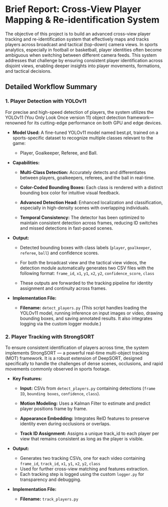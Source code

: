 # Brief Report: Cross-View Player Mapping & Re-identification System

The objective of this project is to build an advanced cross-view player tracking and re-identification system that effectively maps and tracks players across broadcast and tactical (top-down) camera views. In sports analytics, especially in football or basketball, player identities often become ambiguous when switching between different camera feeds. This system addresses that challenge by ensuring consistent player identification across disjoint views, enabling deeper insights into player movements, formations, and tactical decisions.

## Detailed Workflow Summary

### 1. Player Detection with YOLOv11

For precise and high-speed detection of players, the system utilizes the YOLOv11 (You Only Look Once version 11) object detection framework—renowned for its cutting-edge performance on both GPU and edge devices.

- **Model Used:** A fine-tuned YOLOv11 model named best.pt, trained on a sports-specific dataset to recognize multiple classes relevant to the game:
    - Player, Goalkeeper, Referee, and Ball.
- **Capabilities:**

    - **Multi-Class Detection:** Accurately detects and differentiates between players, goalkeepers, referees, and the ball in real-time.

    - **Color-Coded Bounding Boxes:** Each class is rendered with a distinct bounding box color for intuitive visual feedback.

    - **Advanced Detection Head:** Enhanced localization and classification, especially in high-density scenes with overlapping individuals.

    - **Temporal Consistency:** The detector has been optimized to maintain consistent detection across frames, reducing ID switches and missed detections in fast-paced scenes.

- **Output:**
    - Detected bounding boxes with class labels (`player`, `goalkeeper`, `referee`, `ball`) and confidence scores.

    - For both the broadcast view and the tactical view videos, the detection module automatically generates two CSV files with the following format: `frame_id`, `x1`, `y1`, `x2`, `y2`, `confidence_score`, `class`

    - These outputs are forwarded to the tracking pipeline for identity assignment and continuity across frames.

- **Implementation File:**
    - **Filename:** `detect_players.py`
    (This script handles loading the YOLOv11 model, running inference on input images or video, drawing bounding boxes, and saving annotated results. It also integrates logging via the custom logger module.)

### 2. Player Tracking with StrongSORT

To ensure consistent identification of players across time, the system implements StrongSORT — a powerful real-time multi-object tracking (MOT) framework. It is a robust extension of DeepSORT, designed specifically to handle the challenges of dense scenes, occlusions, and rapid movements commonly observed in sports footage.

- **Key Features:**
    - **Input:** CSVs from `detect_players.py` containing detections (`frame ID`, `bounding boxes`, `confidence`, `class`).

    - **Motion Modeling:** Uses a Kalman Filter to estimate and predict player positions frame by frame.

    - **Appearance Embedding:** Integrates ReID features to preserve identity even during occlusions or overlaps.

    - **Track ID Assignment:** Assigns a unique track_id to each player per view that remains consistent as long as the player is visible.

- **Output:**
    - Generates two tracking CSVs, one for each video containing `frame_id`, `track_id`, `x1`, `y1`, `x2`, `y2`, `class`
    - Used for further cross-view matching and features extraction.
    - Each tracking step is logged using the custom `logger.py` for transparency and debugging.
- **Implementation File:**
    - **Filename:** `track_players.py`